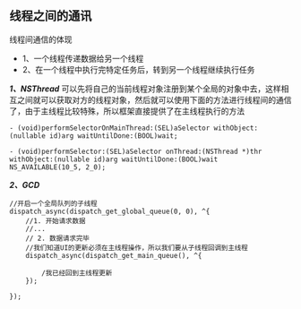 ## 线程之间的通讯 
 
线程间通信的体现
- 1、一个线程传递数据给另一个线程
- 2、在一个线程中执行完特定任务后，转到另一个线程继续执行任务


***1、NSThread***
可以先将自己的当前线程对象注册到某个全局的对象中去，这样相互之间就可以获取对方的线程对象，然后就可以使用下面的方法进行线程间的通信了，由于主线程比较特殊，所以框架直接提供了在主线程执行的方法
```
- (void)performSelectorOnMainThread:(SEL)aSelector withObject:(nullable id)arg waitUntilDone:(BOOL)wait;

- (void)performSelector:(SEL)aSelector onThread:(NSThread *)thr withObject:(nullable id)arg waitUntilDone:(BOOL)wait NS_AVAILABLE(10_5, 2_0);

```

***2、GCD***
```
//开启一个全局队列的子线程
dispatch_async(dispatch_get_global_queue(0, 0), ^{
	//1. 开始请求数据
	//...
	// 2. 数据请求完毕
	//我们知道UI的更新必须在主线程操作，所以我们要从子线程回调到主线程
	dispatch_async(dispatch_get_main_queue(), ^{

		/我已经回到主线程更新
	});

});
```



















